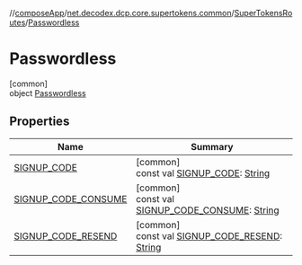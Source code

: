 //[composeApp](../../../../index.md)/[net.decodex.dcp.core.supertokens.common](../../index.md)/[SuperTokensRoutes](../index.md)/[Passwordless](index.md)

# Passwordless

[common]\
object [Passwordless](index.md)

## Properties

| Name | Summary |
|---|---|
| [SIGNUP_CODE](-s-i-g-n-u-p_-c-o-d-e.md) | [common]<br>const val [SIGNUP_CODE](-s-i-g-n-u-p_-c-o-d-e.md): [String](https://kotlinlang.org/api/latest/jvm/stdlib/kotlin/-string/index.html) |
| [SIGNUP_CODE_CONSUME](-s-i-g-n-u-p_-c-o-d-e_-c-o-n-s-u-m-e.md) | [common]<br>const val [SIGNUP_CODE_CONSUME](-s-i-g-n-u-p_-c-o-d-e_-c-o-n-s-u-m-e.md): [String](https://kotlinlang.org/api/latest/jvm/stdlib/kotlin/-string/index.html) |
| [SIGNUP_CODE_RESEND](-s-i-g-n-u-p_-c-o-d-e_-r-e-s-e-n-d.md) | [common]<br>const val [SIGNUP_CODE_RESEND](-s-i-g-n-u-p_-c-o-d-e_-r-e-s-e-n-d.md): [String](https://kotlinlang.org/api/latest/jvm/stdlib/kotlin/-string/index.html) |
